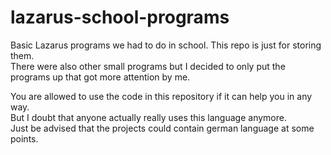 # lazarus-school-programs  
Basic Lazarus programs we had to do in school. This repo is just for storing them.  
There were also other small programs but I decided to only put the programs up that got more attention by me.  

You are allowed to use the code in this repository if it can help you in any way.   
But I doubt that anyone actually really uses this language anymore.  
Just be advised that the projects could contain german language at some points.  
